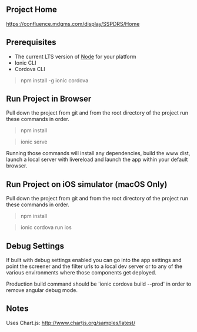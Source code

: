 ## Project Home ##
https://confluence.mdgms.com/display/SSPDRS/Home

## Prerequisites ##
- The current LTS version of [Node](https://nodejs.org/en/download/) for your platform
- Ionic CLI
- Cordova CLI

> npm install -g ionic cordova

## Run Project in Browser ##
Pull down the project from git and from the root directory of the project run
these commands in order.
> npm install

> ionic serve

Running those commands will install any dependencies, build the www dist, launch
a local server with livereload and launch the app within your default browser.

## Run Project on iOS simulator (macOS Only) ##
Pull down the project from git and from the root directory of the project run
these commands in order.
> npm install

> ionic cordova run ios

## Debug Settings
If built with debug settings enabled you can go into the app settings and point the screener and the filter urls to a local dev server or to any of the various environments where those components get deployed.

Production build command should be 'ionic cordova build --prod' in order to remove angular debug mode.

## Notes
Uses Chart.js: http://www.chartjs.org/samples/latest/
